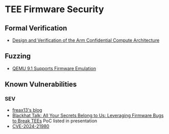 # TEE Firmware Security

## Formal Verification

- [Design and Verification of the Arm Confidential Compute Architecture](https://www.usenix.org/conference/osdi22/presentation/li)

## Fuzzing

- [QEMU 9.1 Supports Firmware Emulation](https://wiki.qemu.org/ChangeLog/9.1#Tricore)

## Known Vulnerabilities

### SEV

- [freax13's blog](https://blog.freax13.de/)
- [Blackhat Talk: All Your Secrets Belong to Us: Leveraging Firmware Bugs to Break TEEs](https://www.blackhat.com/us-24/briefings/schedule/#all-your-secrets-belong-to-us-leveraging-firmware-bugs-to-break-tees-40137) PoC listed in presentation
- [CVE-2024-21980](https://nvd.nist.gov/vuln/detail/CVE-2024-21980)
